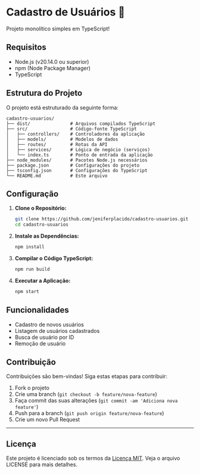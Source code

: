 # Cadastro de Usuários 📝

Projeto monolítico simples em TypeScript!

## Requisitos

- Node.js (v20.14.0 ou superior)
- npm (Node Package Manager)
- TypeScript

## Estrutura do Projeto

O projeto está estruturado da seguinte forma:

```
cadastro-usuarios/
├── dist/               # Arquivos compilados TypeScript
├── src/                # Código-fonte TypeScript
│   ├── controllers/    # Controladores da aplicação
│   ├── models/         # Modelos de dados
│   ├── routes/         # Rotas da API
│   ├── services/       # Lógica de negócio (serviços)
│   └── index.ts        # Ponto de entrada da aplicação
├── node_modules/       # Pacotes Node.js necessários
├── package.json        # Configurações do projeto
├── tsconfig.json       # Configurações do TypeScript
└── README.md           # Este arquivo
```

## Configuração

1. **Clone o Repositório:**
   ```bash
   git clone https://github.com/jeniferplacido/cadastro-usuarios.git
   cd cadastro-usuarios
   ```

2. **Instale as Dependências:**
   ```bash
   npm install
   ```

3. **Compilar o Código TypeScript:**
   ```bash
   npm run build
   ```

4. **Executar a Aplicação:**
   ```bash
   npm start
   ```
## Funcionalidades

- Cadastro de novos usuários
- Listagem de usuários cadastrados
- Busca de usuário por ID
- Remoção de usuário

## Contribuição

Contribuições são bem-vindas! Siga estas etapas para contribuir:

1. Fork o projeto
2. Crie uma branch (`git checkout -b feature/nova-feature`)
3. Faça commit das suas alterações (`git commit -am 'Adiciona nova feature'`)
4. Push para a branch (`git push origin feature/nova-feature`)
5. Crie um novo Pull Request

---
## Licença

Este projeto é licenciado sob os termos da [Licença MIT](./LICENSE). Veja o arquivo LICENSE para mais detalhes.